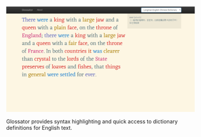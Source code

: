 ![Glossator](screenshot.png)

Glossator provides syntax highlighting and quick access to dictionary definitions for English text.
